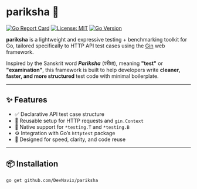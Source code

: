 # pariksha 🧪

[![Go Report Card](https://goreportcard.com/badge/github.com/DevNavix/pariksha)](https://goreportcard.com/report/github.com/DevNavix/pariksha)
[![License: MIT](https://img.shields.io/badge/License-MIT-blue.svg)](https://github.com/DevNavix/pariksha/blob/main/LICENSE)
[![Go Version](https://img.shields.io/badge/go-1.20+-blue)](https://golang.org/dl/)

**pariksha** is a lightweight and expressive testing + benchmarking toolkit for Go, tailored specifically to HTTP API test cases using the [Gin](https://github.com/gin-gonic/gin) web framework.

Inspired by the Sanskrit word _**Pariksha**_ (परीक्षा), meaning **"test"** or **"examination"**, this framework is built to help developers write **cleaner, faster, and more structured** test code with minimal boilerplate.

---

## ✨ Features

- ✅ Declarative API test case structure
- 🔁 Reusable setup for HTTP requests and `gin.Context`
- 🧪 Native support for `*testing.T` and `*testing.B`
- ⚙️ Integration with Go’s `httptest` package
- 🚀 Designed for speed, clarity, and code reuse

---

## 📦 Installation

```bash
go get github.com/DevNavix/pariksha
